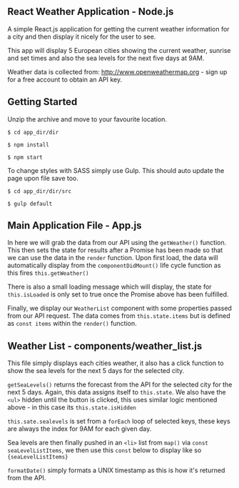 ## React Weather Application - Node.js

A simple React.js application for getting the current weather information for a city and then display it nicely for the user to see.

This app will display 5 European cities showing the current weather, sunrise and set times and also the sea levels for the next five days at 9AM.

Weather data is collected from: http://www.openweathermap.org - sign up for a free account to obtain an API key.

## Getting Started
Unzip the archive and move to your favourite location.

`$ cd app_dir/dir`

`$ npm install`

`$ npm start`

To change styles with SASS simply use Gulp. This should auto update the page upon file save too.

`$ cd app_dir/dir/src`

`$ gulp default`

## Main Application File - App.js

In here we will grab the data from our API using the `getWeather()` function. This then sets the state for results after a Promise has been made so that we can use the data in the `render` function. Upon first load, the data will automatically display from the `componentDidMount()` life cycle function as this fires `this.getWeather()`

There is also a small loading message which will display, the state for `this.isLoaded` is only set to true once the Promise above has been fulfilled.

Finally, we display our `WeatherList` component with some properties passed from our API request. The data comes from `this.state.items` but is defined as `const items` within the `render()` function.

## Weather List - components/weather_list.js

This file simply displays each cities weather, it also has a click function to show the sea levels for the next 5 days for the selected city.

`getSeaLevels()` returns the forecast from the API for the selected city for the next 5 days. Again, this data assigns itself to `this.state`. We also have the `<ul>` hidden until the button is clicked, this uses similar logic mentioned above - in this case its `this.state.isHidden`

`this.sate.sealevels` is set from a `forEach` loop of selected keys, these keys are always the index for 9AM for each given day.

Sea levels are then finally pushed in an `<li>` list from `map()` via `const seaLevelListItems`, we then use this `const` below to display like so `{seaLevelListItems}`

`formatDate()` simply formats a UNIX timestamp as this is how it's returned from the API.
